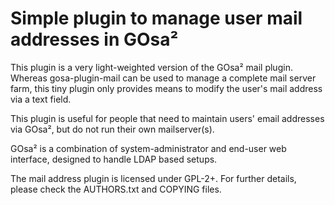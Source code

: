 # Simple plugin to manage user mail addresses in GOsa²

This plugin is a very light-weighted version of the GOsa² mail plugin.
Whereas gosa-plugin-mail can be used to manage a complete mail server
farm, this tiny plugin only provides means to modify the user's mail
address via a text field.

This plugin is useful for people that need to maintain users' email
addresses via GOsa², but do not run their own mailserver(s).

GOsa² is a combination of system-administrator and end-user web
interface, designed to handle LDAP based setups.

The mail address plugin is licensed under GPL-2+. For further details,
please check the AUTHORS.txt and COPYING files.
